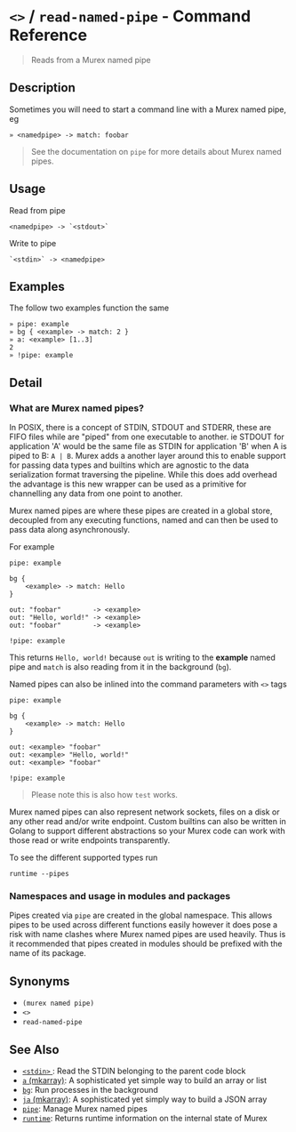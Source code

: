 # `<>` / `read-named-pipe` - Command Reference

> Reads from a Murex named pipe

## Description

Sometimes you will need to start a command line with a Murex named pipe, eg

    » <namedpipe> -> match: foobar

> See the documentation on `pipe` for more details about Murex named pipes.

## Usage

Read from pipe

    <namedpipe> -> `<stdout>`

Write to pipe

    `<stdin>` -> <namedpipe>

## Examples

The follow two examples function the same

    » pipe: example
    » bg { <example> -> match: 2 }
    » a: <example> [1..3]
    2
    » !pipe: example

## Detail

### What are Murex named pipes?

In POSIX, there is a concept of STDIN, STDOUT and STDERR, these are FIFO files
while are "piped" from one executable to another. ie STDOUT for application 'A'
would be the same file as STDIN for application 'B' when A is piped to B:
`A | B`. Murex adds a another layer around this to enable support for passing
data types and builtins which are agnostic to the data serialization format
traversing the pipeline. While this does add overhead the advantage is this new
wrapper can be used as a primitive for channelling any data from one point to
another.

Murex named pipes are where these pipes are created in a global store,
decoupled from any executing functions, named and can then be used to pass
data along asynchronously.

For example

    pipe: example

    bg {
        <example> -> match: Hello
    }

    out: "foobar"        -> <example>
    out: "Hello, world!" -> <example>
    out: "foobar"        -> <example>

    !pipe: example

This returns `Hello, world!` because `out` is writing to the **example** named
pipe and `match` is also reading from it in the background (`bg`).

Named pipes can also be inlined into the command parameters with `<>` tags

    pipe: example

    bg {
        <example> -> match: Hello
    }

    out: <example> "foobar"
    out: <example> "Hello, world!"
    out: <example> "foobar"

    !pipe: example

> Please note this is also how `test` works.

Murex named pipes can also represent network sockets, files on a disk or any
other read and/or write endpoint. Custom builtins can also be written in Golang
to support different abstractions so your Murex code can work with those read
or write endpoints transparently.

To see the different supported types run

    runtime --pipes

### Namespaces and usage in modules and packages

Pipes created via `pipe` are created in the global namespace. This allows pipes
to be used across different functions easily however it does pose a risk with
name clashes where Murex named pipes are used heavily. Thus is it recommended
that pipes created in modules should be prefixed with the name of its package.

## Synonyms

- `(murex named pipe)`
- `<>`
- `read-named-pipe`

## See Also

- [`<stdin>` ](../commands/stdin.md):
  Read the STDIN belonging to the parent code block
- [`a` (mkarray)](../commands/a.md):
  A sophisticated yet simple way to build an array or list
- [`bg`](../commands/bg.md):
  Run processes in the background
- [`ja` (mkarray)](../commands/ja.md):
  A sophisticated yet simply way to build a JSON array
- [`pipe`](../commands/pipe.md):
  Manage Murex named pipes
- [`runtime`](../commands/runtime.md):
  Returns runtime information on the internal state of Murex
